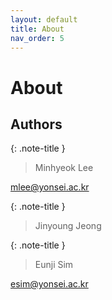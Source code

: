 ```yaml
---
layout: default
title: About
nav_order: 5 
---
```


# About


## Authors


{: .note-title }
> Minhyeok Lee

[mlee@yonsei.ac.kr](mailto:mlee@yonsei.ac.kr)




{: .note-title }
> Jinyoung Jeong





{: .note-title }
> Eunji Sim

[esim@yonsei.ac.kr](mailto:esim@yonsei.ac.kr)

